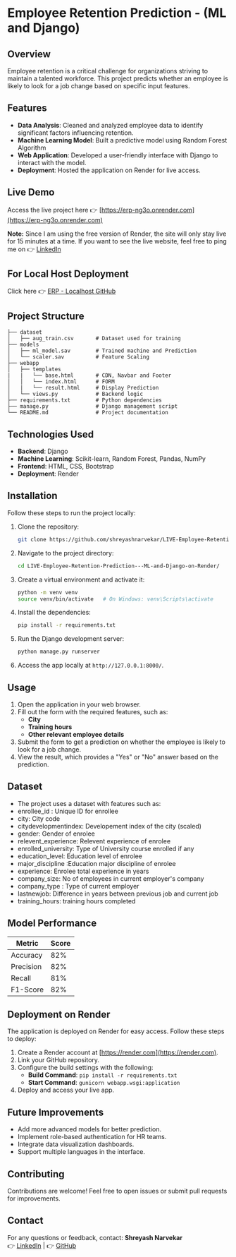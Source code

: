 # Employee Retention Prediction - (ML and Django)

## Overview
Employee retention is a critical challenge for organizations striving to maintain a talented workforce. This project predicts whether an employee is likely to look for a job change based on specific input features.
## Features
- **Data Analysis**: Cleaned and analyzed employee data to identify significant factors influencing retention.
- **Machine Learning Model**: Built a predictive model using Random Forest Algorithm
- **Web Application**: Developed a user-friendly interface with Django to interact with the model.
- **Deployment**: Hosted the application on Render for live access.

## Live Demo
Access the live project here 👉 [https://erp-ng3o.onrender.com](https://erp-ng3o.onrender.com)

**Note:** Since I am using the free version of Render, the site will only stay live for 15 minutes at a time. If you want to see the live website, feel free to ping me on 👉 [LinkedIn](https://www.linkedin.com/in/shreyashnarvekar) 

## For Local Host Deployment
Click here 👉 [ERP - Localhost GitHub](https://github.com/shreyashnarvekar/Employee-Retention-Prediction---ML-and-Django.git)

## Project Structure
```
├── dataset
│   ├── aug_train.csv       # Dataset used for training
├── models
│   ├── ml_model.sav        # Trained machine and Prediction
│   └── scaler.sav          # Feature Scaling
├── webapp
│   ├── templates
|   |   └── base.html       # CDN, Navbar and Footer
│   │   └── index.html      # FORM
│   |   └── result.html     # Display Prediction
│   └── views.py            # Backend logic
├── requirements.txt        # Python dependencies
├── manage.py               # Django management script
└── README.md               # Project documentation
```

## Technologies Used
- **Backend**: Django
- **Machine Learning**: Scikit-learn, Random Forest, Pandas, NumPy
- **Frontend**: HTML, CSS, Bootstrap
- **Deployment**: Render

## Installation
Follow these steps to run the project locally:

1. Clone the repository:
   ```bash
   git clone https://github.com/shreyashnarvekar/LIVE-Employee-Retention-Prediction---ML-and-Django-on-Render
   ```
2. Navigate to the project directory:
   ```bash
   cd LIVE-Employee-Retention-Prediction---ML-and-Django-on-Render/
   ```
3. Create a virtual environment and activate it:
   ```bash
   python -m venv venv
   source venv/bin/activate   # On Windows: venv\Scripts\activate
   ```
4. Install the dependencies:
   ```bash
   pip install -r requirements.txt
   ```
5. Run the Django development server:
   ```bash
   python manage.py runserver
   ```
6. Access the app locally at `http://127.0.0.1:8000/`.

## Usage
1. Open the application in your web browser.
2. Fill out the form with the required features, such as:
   - **City**
   - **Training hours**
   - **Other relevant employee details**
3. Submit the form to get a prediction on whether the employee is likely to look for a job change.
4. View the result, which provides a "Yes" or "No" answer based on the prediction.


## Dataset
- The project uses a dataset with features such as:
- enrollee_id : Unique ID for enrollee
- city: City code
- citydevelopmentindex: Developement index of the city (scaled)
- gender: Gender of enrolee
- relevent_experience: Relevent experience of enrolee
- enrolled_university: Type of University course enrolled if any
- education_level: Education level of enrolee
- major_discipline :Education major discipline of enrolee
- experience: Enrolee total experience in years
- company_size: No of employees in current employer's company
- company_type : Type of current employer
- lastnewjob: Difference in years between previous job and current job
- training_hours: training hours completed


## Model Performance
| Metric        | Score        |
|---------------|--------------|
| Accuracy      | 82%          |
| Precision     | 82%          |
| Recall        | 81%          |
| F1-Score      | 82%          |

## Deployment on Render
The application is deployed on Render for easy access. Follow these steps to deploy:
1. Create a Render account at [https://render.com](https://render.com).
2. Link your GitHub repository.
3. Configure the build settings with the following:
   - **Build Command**: `pip install -r requirements.txt`
   - **Start Command**: `gunicorn webapp.wsgi:application`
4. Deploy and access your live app.

## Future Improvements
- Add more advanced models for better prediction.
- Implement role-based authentication for HR teams.
- Integrate data visualization dashboards.
- Support multiple languages in the interface.

## Contributing
Contributions are welcome! Feel free to open issues or submit pull requests for improvements.

## Contact
For any questions or feedback, contact:
**Shreyash Narvekar**  
👉 [LinkedIn](https://www.linkedin.com/in/shreyashnarvekar) | 👉 [GitHub](https://github.com/shreyashnarvekar)
